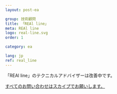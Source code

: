```yaml
---
layout: post-ea

group: 技術顧問
title: 「REAl line」
meta: REAl line
logo: real-line.svg
order: 1

category: ea

lang: jp
ref: real_line
---
```


「REAl line」のテクニカルアドバイザーは改善中です。

<a href="skype:chutkoy89?chat" target="_blank">すべてのお問い合わせはスカイプでお願いします。</a>
